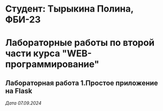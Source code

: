 # Студент: Тырыкина Полина, ФБИ-23

# Лабораторные работы по второй части курса "WEB-программирование"

## Лабораторная работа 1.Простое приложение на Flask

*Дата 07.09.2024*
